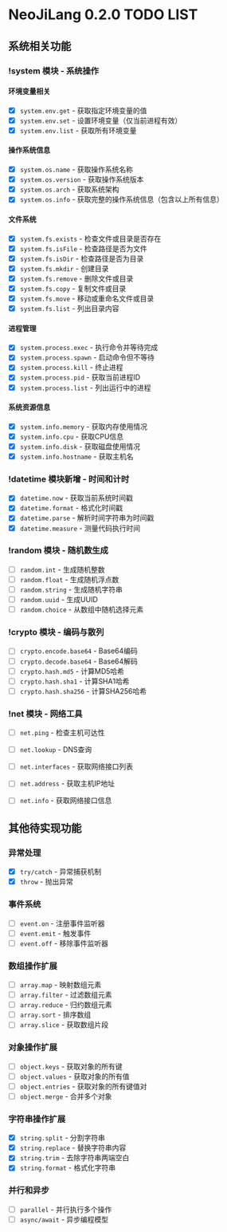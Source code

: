 # NeoJiLang 0.2.0 TODO LIST

## 系统相关功能

### !system 模块 - 系统操作

#### 环境变量相关
- [x] `system.env.get` - 获取指定环境变量的值
- [x] `system.env.set` - 设置环境变量（仅当前进程有效）
- [x] `system.env.list` - 获取所有环境变量

#### 操作系统信息
- [x] `system.os.name` - 获取操作系统名称
- [x] `system.os.version` - 获取操作系统版本
- [x] `system.os.arch` - 获取系统架构
- [x] `system.os.info` - 获取完整的操作系统信息（包含以上所有信息）

#### 文件系统
- [x] `system.fs.exists` - 检查文件或目录是否存在
- [x] `system.fs.isFile` - 检查路径是否为文件
- [x] `system.fs.isDir` - 检查路径是否为目录
- [x] `system.fs.mkdir` - 创建目录
- [x] `system.fs.remove` - 删除文件或目录
- [x] `system.fs.copy` - 复制文件或目录
- [x] `system.fs.move` - 移动或重命名文件或目录
- [x] `system.fs.list` - 列出目录内容

#### 进程管理
- [x] `system.process.exec` - 执行命令并等待完成
- [x] `system.process.spawn` - 启动命令但不等待
- [x] `system.process.kill` - 终止进程
- [x] `system.process.pid` - 获取当前进程ID
- [x] `system.process.list` - 列出运行中的进程

#### 系统资源信息
- [x] `system.info.memory` - 获取内存使用情况
- [x] `system.info.cpu` - 获取CPU信息
- [x] `system.info.disk` - 获取磁盘使用情况
- [x] `system.info.hostname` - 获取主机名

### !datetime 模块新增 - 时间和计时
- [x] `datetime.now` - 获取当前系统时间戳
- [x] `datetime.format` - 格式化时间戳
- [x] `datetime.parse` - 解析时间字符串为时间戳
- [x] `datetime.measure` - 测量代码执行时间

### !random 模块 - 随机数生成
- [ ] `random.int` - 生成随机整数
- [ ] `random.float` - 生成随机浮点数
- [ ] `random.string` - 生成随机字符串
- [ ] `random.uuid` - 生成UUID
- [ ] `random.choice` - 从数组中随机选择元素

### !crypto 模块 - 编码与散列
- [ ] `crypto.encode.base64` - Base64编码
- [ ] `crypto.decode.base64` - Base64解码
- [ ] `crypto.hash.md5` - 计算MD5哈希
- [ ] `crypto.hash.sha1` - 计算SHA1哈希
- [ ] `crypto.hash.sha256` - 计算SHA256哈希

### !net 模块 - 网络工具
- [ ] `net.ping` - 检查主机可达性
- [ ] `net.lookup` - DNS查询
- [ ] `net.interfaces` - 获取网络接口列表
- [ ] `net.address` - 获取主机IP地址
- [ ] `net.info` - 获取网络接口信息


## 其他待实现功能

### 异常处理
- [x] `try/catch` - 异常捕获机制
- [x] `throw` - 抛出异常

### 事件系统
- [ ] `event.on` - 注册事件监听器
- [ ] `event.emit` - 触发事件
- [ ] `event.off` - 移除事件监听器

### 数组操作扩展
- [ ] `array.map` - 映射数组元素
- [ ] `array.filter` - 过滤数组元素
- [ ] `array.reduce` - 归约数组元素
- [ ] `array.sort` - 排序数组
- [ ] `array.slice` - 获取数组片段

### 对象操作扩展
- [ ] `object.keys` - 获取对象的所有键
- [ ] `object.values` - 获取对象的所有值
- [ ] `object.entries` - 获取对象的所有键值对
- [ ] `object.merge` - 合并多个对象

### 字符串操作扩展
- [x] `string.split` - 分割字符串
- [x] `string.replace` - 替换字符串内容
- [x] `string.trim` - 去除字符串两端空白
- [x] `string.format` - 格式化字符串

### 并行和异步
- [ ] `parallel` - 并行执行多个操作
- [ ] `async/await` - 异步编程模型
